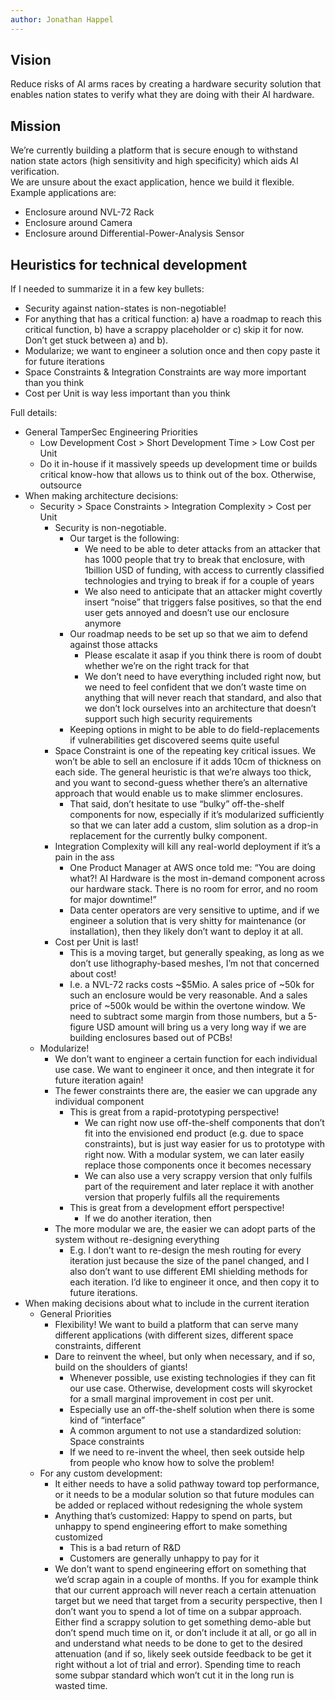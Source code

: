 ```yaml
---
author: Jonathan Happel
---
```


## Vision

Reduce risks of AI arms races by creating a hardware security solution that enables nation states to verify what they are doing with their AI hardware.

## Mission

We’re currently building a platform that is secure enough to withstand nation state actors (high sensitivity and high specificity) which aids AI verification.  
We are unsure about the exact application, hence we build it flexible.  
Example applications are:

* Enclosure around NVL-72 Rack  
* Enclosure around Camera  
* Enclosure around Differential-Power-Analysis Sensor

## Heuristics for technical development

If I needed to summarize it in a few key bullets:

* Security against nation-states is non-negotiable\!  
* For anything that has a critical function: a) have a roadmap to reach this critical function, b) have a scrappy placeholder or c) skip it for now. Don’t get stuck between a) and b).  
* Modularize; we want to engineer a solution once and then copy paste it for future iterations  
* Space Constraints & Integration Constraints are way more important than you think  
* Cost per Unit is way less important than you think

Full details:

* General TamperSec Engineering Priorities  
  * Low Development Cost \> Short Development Time \> Low Cost per Unit  
  * Do it in-house if it massively speeds up development time or builds critical know-how that allows us to think out of the box. Otherwise, outsource  
* When making architecture decisions:  
  * Security \> Space Constraints \> Integration Complexity \> Cost per Unit  
    * Security is non-negotiable.  
      * Our target is the following:  
        * We need to be able to deter attacks from an attacker that has 1000 people that try to break that enclosure, with 1billion USD of funding, with access to currently classified technologies and trying to break if for a couple of years  
        * We also need to anticipate that an attacker might covertly insert “noise” that triggers false positives, so that the end user gets annoyed and doesn’t use our enclosure anymore  
      * Our roadmap needs to be set up so that we aim to defend against those attacks  
        * Please escalate it asap if you think there is room of doubt whether we’re on the right track for that  
        * We don’t need to have everything included right now, but we need to feel confident that we don’t waste time on anything that will never reach that standard, and also that we don’t lock ourselves into an architecture that doesn’t support such high security requirements  
      * Keeping options in might to be able to do field-replacements if vulnerabilities get discovered seems quite useful  
    * Space Constraint is one of the repeating key critical issues. We won’t be able to sell an enclosure if it adds 10cm of thickness on each side. The general heuristic is that we’re always too thick, and you want to second-guess whether there’s an alternative approach that would enable us to make slimmer enclosures.  
      * That said, don’t hesitate to use “bulky” off-the-shelf components for now, especially if it’s modularized sufficiently so that we can later add a custom, slim solution as a drop-in replacement for the currently bulky component.  
    * Integration Complexity will kill any real-world deployment if it’s a pain in the ass  
      * One Product Manager at AWS once told me: “You are doing what?\! AI Hardware is the most in-demand component across our hardware stack. There is no room for error, and no room for major downtime\!”  
      * Data center operators are very sensitive to uptime, and if we engineer a solution that is very shitty for maintenance (or installation), then they likely don’t want to deploy it at all.  
    * Cost per Unit is last\!  
      * This is a moving target, but generally speaking, as long as we don’t use lithography-based meshes, I’m not that concerned about cost\!  
      * I.e. a NVL-72 racks costs \~$5Mio. A sales price of \~50k for such an enclosure would be very reasonable. And a sales price of \~500k would be within the overtone window. We need to subtract some margin from those numbers, but a 5-figure USD amount will bring us a very long way if we are building enclosures based out of PCBs\!  
  * Modularize\!  
    * We don’t want to engineer a certain function for each individual use case. We want to engineer it once, and then integrate it for future iteration again\!  
    * The fewer constraints there are, the easier we can upgrade any individual component  
      * This is great from a rapid-prototyping perspective\!  
        * We can right now use off-the-shelf components that don’t fit into the envisioned end product (e.g. due to space constraints), but is just way easier for us to prototype with right now. With a modular system, we can later easily replace those components once it becomes necessary  
        * We can also use a very scrappy version that only fulfils part of the requirement and later replace it with another version that properly fulfils all the requirements  
      * This is great from a development effort perspective\!  
        * If we do another iteration, then   
    * The more modular we are, the easier we can adopt parts of the system without re-designing everything  
      * E.g. I don’t want to re-design the mesh routing for every iteration just because the size of the panel changed, and I also don’t want to use different EMI shielding methods for each iteration. I’d like to engineer it once, and then copy it to future iterations.  
* When making decisions about what to include in the current iteration  
  * General Priorities  
    * Flexibility\! We want to build a platform that can serve many different applications (with different sizes, different space constraints, different  
    * Dare to reinvent the wheel, but only when necessary, and if so, build on the shoulders of giants\!  
      * Whenever possible, use existing technologies if they can fit our use case. Otherwise, development costs will skyrocket for a small marginal improvement in cost per unit.   
      * Especially use an off-the-shelf solution when there is some kind of “interface”  
      * A common argument to not use a standardized solution: Space constraints  
      * If we need to re-invent the wheel, then seek outside help from people who know how to solve the problem\!  
  * For any custom development:  
    * It either needs to have a solid pathway toward top performance, or it needs to be a modular solution so that future modules can be added or replaced without redesigning the whole system  
    * Anything that’s customized: Happy to spend on parts, but unhappy to spend engineering effort to make something customized  
      * This is a bad return of R\&D   
      * Customers are generally unhappy to pay for it  
    * We don’t want to spend engineering effort on something that we’d scrap again in a couple of months. If you for example think that our current approach will never reach a certain attenuation target but we need that target from a security perspective, then I don’t want you to spend a lot of time on a subpar approach. Either find a scrappy solution to get something demo-able but don’t spend much time on it, or don’t include it at all, or go all in and understand what needs to be done to get to the desired attenuation (and if so, likely seek outside feedback to be get it right without a lot of trial and error). Spending time to reach some subpar standard which won’t cut it in the long run is wasted time.

